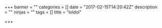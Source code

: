 +++
banner = ""
categories = []
date = "2017-02-15T14:20:42Z"
description = ""
ninjas = ""
tags = []
title = "loldol"

+++

